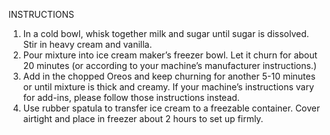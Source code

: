 INSTRUCTIONS

1) In a cold bowl, whisk together milk and sugar until sugar is dissolved. Stir in heavy cream and vanilla.
2) Pour mixture into ice cream maker’s freezer bowl. Let it churn for about 20 minutes (or according to your machine’s manufacturer instructions.)
3) Add in the chopped Oreos and keep churning for another 5-10 minutes or until mixture is thick and creamy. If your machine’s instructions vary for add-ins, please follow those instructions instead.
4) Use rubber spatula to transfer ice cream to a freezable container. Cover airtight and place in freezer about 2 hours to set up firmly. 